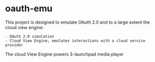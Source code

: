# oauth-emu
This project is designed to emulate OAuth 2.0 and to a large extent the cloud view engine:

    - OAuth 2.0 simulation
    - Cloud View Engine, emulates interactions with a cloud service provider
  
The cloud View Engine powers 3-launchpad media player
